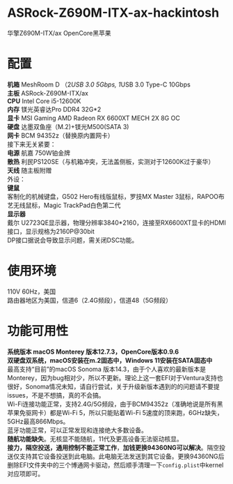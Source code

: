 # ASRock-Z690M-ITX-ax-hackintosh
华擎Z690M-ITX/ax OpenCore黑苹果

# 配置
**机箱** MeshRoom D （2*USB 3.0 5Gbps, 1*USB 3.0 Type-C 10Gbps<br>
**主板** ASRock-Z690M-ITX/ax<br>
**CPU** Intel Core i5-12600K<br>
**内存** 镁光英睿达Pro DDR4 32G\*2<br>
**显卡** MSI Gaming AMD Radeon RX 6600XT MECH 2X 8G OC<br>
**硬盘** 达墨双鱼座（M.2)+镁光M500(SATA 3)<br>
**网卡** BCM 94352z（替换原内置网卡）<br>
接下来无关紧要：<br>
**电源** 航嘉 750W铂金牌<br>
**散热** 利民PS120SE（与机箱冲突，无法盖侧板，实测对于12600K过于豪华）<br>
**天线** 随主板附赠<br>
外设：<br>
**键鼠**<br>
客制化的机械键盘，G502 Hero有线版鼠标，罗技MX Master 3鼠标，RAPOO布艺无线鼠标，Magic TrackPad白色第二代<br>
**显示器**<br>
戴尔 U2723QE显示器，物理分辨率3840*2160，连接至RX6600XT显卡的HDMI接口，显示规格为2160P@30bit<br>
DP接口据说会导致显示问题，需关闭DSC功能。<br>

# 使用环境<br>
110V 60Hz，美国<br>
路由器地区为美国，信道6（2.4G频段），信道48（5G频段）<br>

# 功能可用性
**系统版本 macOS Monterey 版本12.7.3，OpenCore版本0.9.6**<br>
**双硬盘双系统，macOS安装在m.2固态中，Windows 11安装在SATA固态中**<br>
最高支持“目前”的macOS Sonoma 版本14.3，由于个人喜欢的最新版本是Monterey，因为bug相对少，所以不更新。理论上这一套EFI对于Ventura支持也很好，Sonoma情况未知，请自行尝试，关于升级新版本遇到的的问题请不要提issues，不是不想搞，真的不会搞。<br>
Wi-Fi连接功能正常，支持2.4G/5G频段，由于BCM94352z（准确地说是所有黑苹果免驱网卡）都是Wi-Fi 5，所以只能贴着Wi-Fi 5速度的顶来跑，6GHz缺失，5GHz最高866Mbps。<br>
蓝牙功能正常，可以正常发现和连接绝大多数设备。<br>
**随航功能缺失**。无核显不能随航，11代及更高设备无法驱动核显。<br>
**接力，隔空投送，通用控制不能正常工作**，**加钱更换94360NG可以解决**。隔空投送仅支持其它设备投送到此电脑。此电脑无法发送到其它设备。更换94360NG后删除EFI文件夹中的三个博通网卡驱动，然后顺手清理一下```config.plist```中kernel对应项即可。<br>
